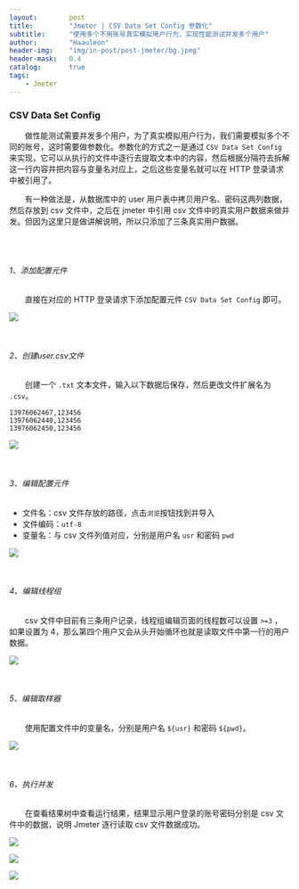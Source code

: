```yaml
---
layout:        post
title:         "Jmeter | CSV Data Set Config 参数化"
subtitle:      "使用多个不用账号真实模拟用户行为，实现性能测试并发多个用户"
author:        "Haauleon"
header-img:    "img/in-post/post-jmeter/bg.jpeg"
header-mask:   0.4
catalog:       true
tags:
    - Jmeter
---
```



### CSV Data Set Config
&emsp;&emsp;做性能测试需要并发多个用户，为了真实模拟用户行为，我们需要模拟多个不同的账号，这时需要做参数化。参数化的方式之一是通过 `CSV Data Set Config` 来实现，它可以从执行的文件中逐行去提取文本中的内容，然后根据分隔符去拆解这一行内容并把内容与变量名对应上，之后这些变量名就可以在 HTTP 登录请求中被引用了。     

&emsp;&emsp;有一种做法是，从数据库中的 user 用户表中拷贝用户名、密码这两列数据，然后存放到 csv 文件中，之后在 jmeter 中引用 csv 文件中的真实用户数据来做并发。但因为这里只是做讲解说明，所以只添加了三条真实用户数据。        

<br>
<br>

###### 1、添加配置元件
&emsp;&emsp;直接在对应的 HTTP 登录请求下添加配置元件 `CSV Data Set Config` 即可。     

![](\img\in-post\post-jmeter\2022-09-16-jmeter-csv-2.jpg) 

<br>

###### 2、创建user.csv文件
&emsp;&emsp;创建一个 `.txt` 文本文件，输入以下数据后保存，然后更改文件扩展名为 `.csv`。      
```
13976062467,123456
13976062440,123456
13976062450,123456
```

![](\img\in-post\post-jmeter\2022-09-16-jmeter-csv-1.jpg) 

<br>

###### 3、编辑配置元件
- 文件名：csv 文件存放的路径，点击`浏览`按钮找到并导入   
- 文件编码：`utf-8`    
- 变量名：与 csv 文件列值对应，分别是用户名 `usr` 和密码 `pwd`    

![](\img\in-post\post-jmeter\2022-09-16-jmeter-csv-3.jpg) 

<br>

###### 4、编辑线程组
&emsp;&emsp;csv 文件中目前有三条用户记录，线程组编辑页面的线程数可以设置 `>=3` ，如果设置为 4，那么第四个用户又会从头开始循环也就是读取文件中第一行的用户数据。    

![](\img\in-post\post-jmeter\2022-09-16-jmeter-csv-4.jpg) 

<br>

###### 5、编辑取样器
&emsp;&emsp;使用配置文件中的变量名，分别是用户名 `${usr}` 和密码 `${pwd}`。     

![](\img\in-post\post-jmeter\2022-09-16-jmeter-csv-5.jpg) 

<br>

###### 6、执行并发
&emsp;&emsp;在查看结果树中查看运行结果，结果显示用户登录的账号密码分别是 csv 文件中的数据，说明 Jmeter 逐行读取 csv 文件数据成功。         

![](\img\in-post\post-jmeter\2022-09-16-jmeter-csv-6.jpg)     

![](\img\in-post\post-jmeter\2022-09-16-jmeter-csv-7.jpg)      

![](\img\in-post\post-jmeter\2022-09-16-jmeter-csv-8.jpg) 